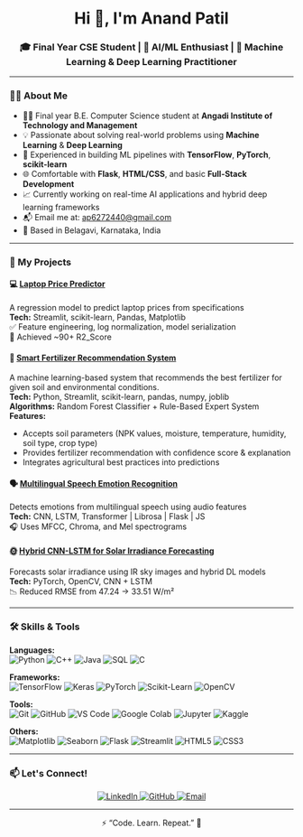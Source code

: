 <h1 align="center">Hi 👋, I'm Anand Patil</h1>
<h3 align="center">🎓 Final Year CSE Student | 🤖 AI/ML Enthusiast | 🧠 Machine Learning & Deep Learning Practitioner</h3>

---

### 🧑‍💻 About Me
- 👨‍🎓 Final year B.E. Computer Science student at **Angadi Institute of Technology and Management**  
- 💡 Passionate about solving real-world problems using **Machine Learning** & **Deep Learning**  
- 🧠 Experienced in building ML pipelines with **TensorFlow**, **PyTorch**, **scikit-learn**  
- 🌐 Comfortable with **Flask**, **HTML/CSS**, and basic **Full-Stack Development**  
- 📈 Currently working on real-time AI applications and hybrid deep learning frameworks  
- 📬 Email me at: [ap6272440@gmail.com](mailto:ap6272440@gmail.com)  
- 📍 Based in Belagavi, Karnataka, India  

---

### 🚀 My Projects

#### 💻 [Laptop Price Predictor](https://github.com/Anand-b-patil/Laptop-Price-Predictor)
A regression model to predict laptop prices from specifications  
**Tech:** Streamlit, scikit-learn, Pandas, Matplotlib  
✅ Feature engineering, log normalization, model serialization  
🎯 Achieved ~90+ R2_Score

#### 🌿 [Smart Fertilizer Recommendation System](https://github.com/Anand-b-patil/Smart-Fertilizer-Recommendation-System)
A machine learning-based system that recommends the best fertilizer for given soil and environmental conditions.  
**Tech:** Python, Streamlit, scikit-learn, pandas, numpy, joblib  
**Algorithms:** Random Forest Classifier + Rule-Based Expert System  
**Features:**  
- Accepts soil parameters (NPK values, moisture, temperature, humidity, soil type, crop type)  
- Provides fertilizer recommendation with confidence score & explanation  
- Integrates agricultural best practices into predictions 

#### 🗣️ [Multilingual Speech Emotion Recognition](https://github.com/Anand-b-patil/Multilingual-speech-emotion-recognition-using-MFCC)
Detects emotions from multilingual speech using audio features  
**Tech:** CNN, LSTM, Transformer | Librosa | Flask | JS  
🎧 Uses MFCC, Chroma, and Mel spectrograms  

#### 🌞 [Hybrid CNN-LSTM for Solar Irradiance Forecasting](https://github.com/Anand-b-patil/Hybrid-CNN-LSTM-for-Solar-Irradiance-Forecasting)
Forecasts solar irradiance using IR sky images and hybrid DL models  
**Tech:** PyTorch, OpenCV, CNN + LSTM  
📉 Reduced RMSE from 47.24 → 33.51 W/m²  

---
### 🛠️ Skills & Tools

**Languages:**  
![Python](https://img.shields.io/badge/-Python-3776AB?logo=python&logoColor=white&style=for-the-badge)
![C++](https://img.shields.io/badge/-C++-00599C?logo=c%2B%2B&logoColor=white&style=for-the-badge)
![Java](https://img.shields.io/badge/-Java-007396?logo=java&logoColor=white&style=for-the-badge)
![SQL](https://img.shields.io/badge/-SQL-003B57?logo=postgresql&logoColor=white&style=for-the-badge)
![C](https://img.shields.io/badge/-C-A8B9CC?logo=c&logoColor=black&style=for-the-badge)

**Frameworks:**  
![TensorFlow](https://img.shields.io/badge/-TensorFlow-FF6F00?logo=tensorflow&logoColor=white&style=for-the-badge)
![Keras](https://img.shields.io/badge/-Keras-D00000?logo=keras&logoColor=white&style=for-the-badge)
![PyTorch](https://img.shields.io/badge/-PyTorch-EE4C2C?logo=pytorch&logoColor=white&style=for-the-badge)
![Scikit-Learn](https://img.shields.io/badge/-Scikit--Learn-F7931E?logo=scikit-learn&logoColor=white&style=for-the-badge)
![OpenCV](https://img.shields.io/badge/-OpenCV-5C3EE8?logo=opencv&logoColor=white&style=for-the-badge)

**Tools:**  
![Git](https://img.shields.io/badge/-Git-F05032?logo=git&logoColor=white&style=for-the-badge)
![GitHub](https://img.shields.io/badge/-GitHub-181717?logo=github&logoColor=white&style=for-the-badge)
![VS Code](https://img.shields.io/badge/-VS%20Code-007ACC?logo=visual-studio-code&logoColor=white&style=for-the-badge)
![Google Colab](https://img.shields.io/badge/-Google%20Colab-F9AB00?logo=google-colab&logoColor=white&style=for-the-badge)
![Jupyter](https://img.shields.io/badge/-Jupyter-F37626?logo=jupyter&logoColor=white&style=for-the-badge)
![Kaggle](https://img.shields.io/badge/-Kaggle-20BEFF?logo=kaggle&logoColor=white&style=for-the-badge)

**Others:**  
![Matplotlib](https://img.shields.io/badge/-Matplotlib-11557C?logo=matplotlib&logoColor=white&style=for-the-badge)
![Seaborn](https://img.shields.io/badge/-Seaborn-4B8BBE?style=for-the-badge)
![Flask](https://img.shields.io/badge/-Flask-000000?logo=flask&logoColor=white&style=for-the-badge)
![Streamlit](https://img.shields.io/badge/-Streamlit-FF4B4B?logo=streamlit&logoColor=white&style=for-the-badge)
![HTML5](https://img.shields.io/badge/-HTML5-E34F26?logo=html5&logoColor=white&style=for-the-badge)
![CSS3](https://img.shields.io/badge/-CSS3-1572B6?logo=css3&logoColor=white&style=for-the-badge)

---

### 📫 Let's Connect!
<p align="center">
  <a href="https://www.linkedin.com/in/anand-b-patil/" target="_blank">
    <img alt="LinkedIn" src="https://img.shields.io/badge/LinkedIn-0077B5?style=for-the-badge&logo=linkedin&logoColor=white" />
  </a>
  <a href="https://github.com/Anand-b-patil" target="_blank">
    <img alt="GitHub" src="https://img.shields.io/badge/GitHub-181717?style=for-the-badge&logo=github&logoColor=white" />
  </a>
  <a href="mailto:ap6272440@gmail.com">
    <img alt="Email" src="https://img.shields.io/badge/Email-D14836?style=for-the-badge&logo=gmail&logoColor=white" />
  </a>
</p>


---

<p align="center">
  ⚡ “Code. Learn. Repeat.” 🚀  
</p>
